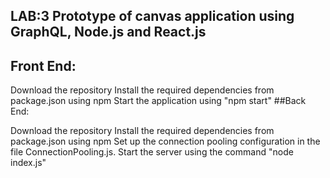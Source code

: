 ## LAB:3 Prototype of canvas application using GraphQL, Node.js and React.js
## Front End:

Download the repository
Install the required dependencies from package.json using npm
Start the application using "npm start"
##Back End:

Download the repository
Install the required dependencies from package.json using npm
Set up the connection pooling configuration in the file ConnectionPooling.js.
Start the server using the command "node index.js"
